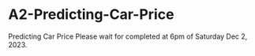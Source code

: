 # A2-Predicting-Car-Price
Predicting Car Price
Please wait for completed at 6pm of Saturday Dec 2, 2023.
